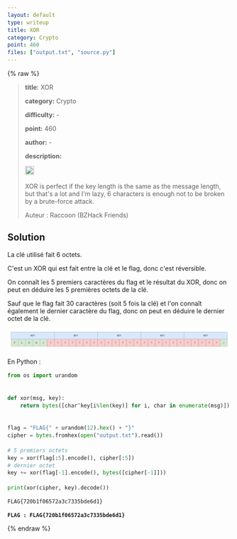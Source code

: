 ```yaml
---
layout: default
type: writeup
title: XOR
category: Crypto
point: 460
files: ["output.txt", "source.py"]
---
```


{% raw %}
> **title:** XOR
>
> **category:** Crypto
>
> **difficulty:** -
>
> **point:** 460
>
> **author:** -
>
> **description:**
> 
> <img src="https://icons.iconarchive.com/icons/twitter/twemoji-flags/256/United-Kingdom-Flag-icon.png" width="20" height="20"/>
>
> XOR is perfect if the key length is the same as the message length, but that's a lot and I'm lazy, 6 characters is enough not to be broken by a brute-force attack.
>
> Auteur : Raccoon (BZHack Friends)

## Solution

La clé utilisé fait 6 octets.

C'est un XOR qui est fait entre la clé et le flag, donc c'est réversible.

On connaît les 5 premiers caractères du flag et le résultat du XOR, donc on peut en déduire les 5 premières octets de la clé.

Sauf que le flag fait 30 caractères (soit 5 fois la clé) et l'on connaît également le dernier caractère du flag, donc on peut en déduire le dernier octet de la clé.

![Diagramme d'explication](./_images/diagramme.png)

En Python :

```python
from os import urandom


def xor(msg, key):
	return bytes([char^key[i%len(key)] for i, char in enumerate(msg)])


flag = "FLAG{" + urandom(12).hex() + "}"
cipher = bytes.fromhex(open("output.txt").read())

# 5 premiers octets
key = xor(flag[:5].encode(), cipher[:5])
# dernier octet
key += xor(flag[-1].encode(), bytes([cipher[-1]]))

print(xor(cipher, key).decode())
```

```
FLAG{720b1f06572a3c7335bde6d1}
```

**`FLAG : FLAG{720b1f06572a3c7335bde6d1}`**

{% endraw %}